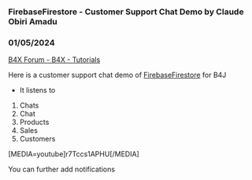 ###  FirebaseFirestore - Customer Support Chat Demo by Claude Obiri Amadu
### 01/05/2024
[B4X Forum - B4X - Tutorials](https://www.b4x.com/android/forum/threads/158441/)

Here is a customer support chat demo of [FirebaseFirestore](http://www.b4x.com/android/forum/threads/b4x-firebasefirestore.156968/) for B4J  

- It listens to

1. Chats
2. Chat
3. Products
4. Sales
5. Customers

  
[MEDIA=youtube]r7Tccs1APHU[/MEDIA]  
  
You can further add notifications